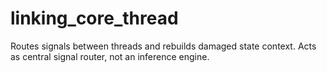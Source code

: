 # linking_core_thread

Routes signals between threads and rebuilds damaged state context. Acts as central signal router, not an inference engine.